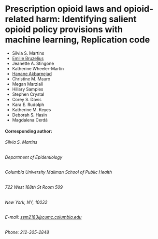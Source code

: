 # Prescription opioid laws and opioid-related harm: Identifying salient opioid policy provisions with machine learning, Replication code

- Silvia S. Martins 
- [Emilie Bruzelius](https://github.com/embruze)
- Jeanette A. Stingone
- Katherine Wheeler-Martin 
- [Hanane Akbarnejad](https://github.com/Akbarnejadhn)
- Christine M. Mauro 
- Megan Marziali 
- Hillary Samples 
- Stephen Crystal 
- Corey S. Davis
- Kara E. Rudolph 
- Katherine M. Keyes 
- Deborah S. Hasin 
- Magdalena Cerdá

#### Corresponding author:
###### Silvia S. Martins
###### Department of Epidemiology
###### Columbia University Mailman School of Public Health
###### 722 West 168th St Room 509
###### New York, NY, 10032
###### E-mail: ssm2183@cumc.columbia.edu
###### Phone: 212-305-2848
